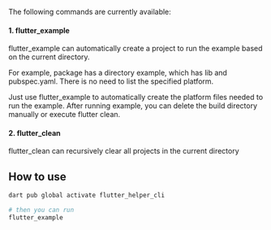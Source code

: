 
The following commands are currently available:

#### 1. flutter_example 
flutter_example can automatically create a project to run the example based on the current directory.

For example, package has a directory example, which has lib and pubspec.yaml. There is no need to list the specified platform. 

Just use flutter_example to automatically create the platform files needed to run the example. After running example, you can delete the build directory manually or execute flutter clean.

#### 2. flutter_clean 
flutter_clean can recursively clear all projects in the current directory

## How to use

```sh
dart pub global activate flutter_helper_cli

# then you can run
flutter_example
```
